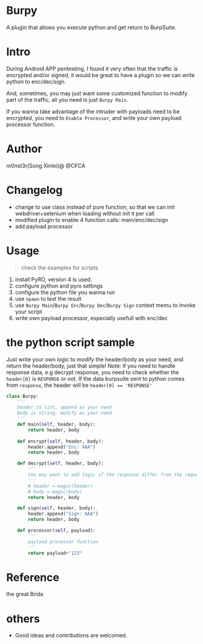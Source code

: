# Burpy
A plugin that allows you execute python and get return to BurpSuite.

# Intro
During Android APP pentesting, I found it very often that the traffic is encrypted and/or signed, it would be great to have a plugin so we can write python to enc/dec/sign.

And, sometimes, you may just want some customized function to modify part of the traffic, all you need is just `Burpy Main`.

If you wanna take advantage of the intruder with payloads need to be encrypted, you need to `Enable Processor`, and write your own payload processor function.

# Author
m0nst3r(Song Xinlei)@ @CFCA

# Changelog
- change to use class instead of pure function, so that we can init webdriver+selenium when loading without init it per call
- modified plugin to enable 4 function calls: main/enc/dec/sign
- add payload processor

# Usage

> check the examples for scripts

1. install PyRO, version 4 is used.
2. configure python and pyro settings
3. configure the python file you wanna run
4. use `spawn` to test the result
5. use `Burpy Main`/`Burpy Enc`/`Burpy Dec`/`Burpy Sign` context memu to invoke your script
6. write own payload processor, especially usefull with enc/dec

# the python script sample
Just write your own logic to modify the header/body as your need, and return the header/body, just that simple!
Note: if you need to handle response data, e.g decrypt response, you need to check whether the `header[0]` is `RESPONSE` or not.
If the data burpsuite sent to python comes from `response`, the header will be `header[0] == 'RESPONSE'`
```python
class Burpy:
    '''
    header is list, append as your need
    body is string, modify as your need
    '''
    def main(self, header, body):
        return header, body
    
    def encrypt(self, header, body):
        header.append("Enc: AAA")
        return header, body

    def decrypt(self, header, body):
        '''
        You may want to add logic if the response differ from the request, for example in the request, the encrypted data is followed after "data=", but in the response, the whole response body is encrypted data, without "data="
        '''
        # header = magic(header)
        # body = magic(body)
        return header, body

    def sign(self, header, body):
        header.append("Sign: AAA")
        return header, body

    def processor(self, payload):
        '''
        payload processor function
        '''
        return payload+"123"
```

# Reference
the great Brida

# others
- Good ideas and contributions are welcomed.